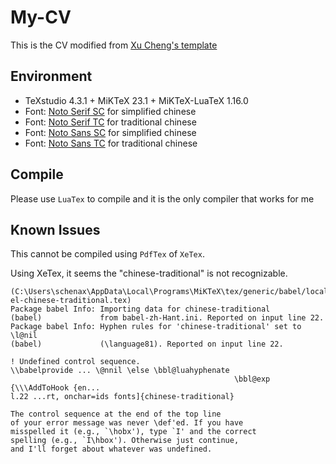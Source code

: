 # My-CV

This is the CV modified from [Xu Cheng's template](https://github.com/xu-cheng/cv)

## Environment

- TeXstudio 4.3.1 + MiKTeX 23.1 + MiKTeX-LuaTeX 1.16.0
- Font: [Noto Serif SC](https://fonts.google.com/noto/specimen/Noto+Serif+SC) for simplified chinese
- Font: [Noto Serif TC](https://fonts.google.com/noto/specimen/Noto+Serif+TC) for traditional chinese
- Font: [Noto Sans SC](https://fonts.google.com/noto/specimen/Noto+Sans+SC) for simplified chinese
- Font: [Noto Sans TC](https://fonts.google.com/noto/specimen/Noto+Sans+TC) for traditional chinese

## Compile

Please use `LuaTex` to compile and it is the only compiler that works for me

## Known Issues

This cannot be compiled using `PdfTex` of `XeTex`.

Using XeTex, it seems the "chinese-traditional" is not recognizable.
```
(C:\Users\schenax\AppData\Local\Programs\MiKTeX\tex/generic/babel/locale/zh\bab
el-chinese-traditional.tex)
Package babel Info: Importing data for chinese-traditional
(babel)             from babel-zh-Hant.ini. Reported on input line 22.
Package babel Info: Hyphen rules for 'chinese-traditional' set to \l@nil
(babel)             (\language81). Reported on input line 22.

! Undefined control sequence.
\\babelprovide ... \@nnil \else \bbl@luahyphenate 
                                                  \bbl@exp {\\\AddToHook {en...
l.22 ...rt, onchar=ids fonts]{chinese-traditional}
                                                  
The control sequence at the end of the top line
of your error message was never \def'ed. If you have
misspelled it (e.g., `\hobx'), type `I' and the correct
spelling (e.g., `I\hbox'). Otherwise just continue,
and I'll forget about whatever was undefined.
```
